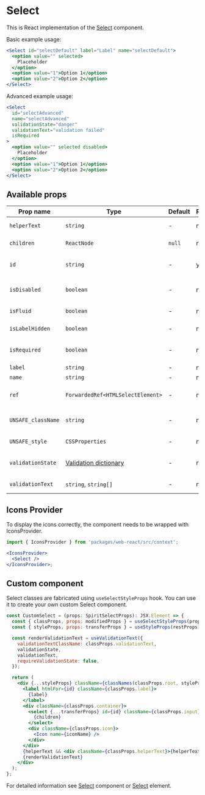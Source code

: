 # Select

This is React implementation of the [Select][select] component.

Basic example usage:

```jsx
<Select id="selectDefault" label="Label" name="selectDefault">
  <option value="" selected>
    Placeholder
  </option>
  <option value="1">Option 1</option>
  <option value="2">Option 2</option>
</Select>
```

Advanced example usage:

```jsx
<Select
  id="selectAdvanced"
  name="selectAdvanced"
  validationState="danger"
  validationText="validation failed"
  isRequired
>
  <option value="" selected disabled>
    Placeholder
  </option>
  <option value="1">Option 1</option>
  <option value="2">Option 2</option>
</Select>
```

## Available props

| Prop name          | Type                                           | Default | Required | Description                     |
| ------------------ | ---------------------------------------------- | ------- | -------- | ------------------------------- |
| `helperText`       | `string`                                       | -       | no       | Custom helper text              |
| `children`         | `ReactNode`                                    | `null`  | no       | Content of the Select           |
| `id`               | `string`                                       | -       | yes      | Select and label identification |
| `isDisabled`       | `boolean`                                      | -       | no       | Whether is field disabled       |
| `isFluid`          | `boolean`                                      | -       | no       | Whether is field is fluid       |
| `isLabelHidden`    | `boolean`                                      | -       | no       | Whether is label hidden         |
| `isRequired`       | `boolean`                                      | -       | no       | Whether is field required       |
| `label`            | `string`                                       | -       | no       | Label text                      |
| `name`             | `string`                                       | -       | no       | Select name                     |
| `ref`              | `ForwardedRef<HTMLSelectElement>`              | -       | no       | Select element reference        |
| `UNSAFE_className` | `string`                                       | -       | no       | Wrapper custom class name       |
| `UNSAFE_style`     | `CSSProperties`                                | -       | no       | Wrapper custom style            |
| `validationState`  | [Validation dictionary][dictionary-validation] | -       | no       | Type of validation state        |
| `validationText`   | `string`, `string[]`                           | -       | no       | Validation text                 |

## Icons Provider

To display the icons correctly, the component needs to be wrapped with IconsProvider.

```jsx
import { IconsProvider } from 'packages/web-react/src/context';

<IconsProvider>
  <Select />
</IconsProvider>;
```

## Custom component

Select classes are fabricated using `useSelectStyleProps` hook. You can use it to create your own custom Select component.

```jsx
const CustomSelect = (props: SpiritSelectProps): JSX.Element => {
  const { classProps, props: modifiedProps } = useSelectStyleProps(props);
  const { styleProps, props: transferProps } = useStyleProps(restProps);

  const renderValidationText = useValidationText({
    validationTextClassName: classProps.validationText,
    validationState,
    validationText,
    requireValidationState: false,
  });

  return (
    <div {...styleProps} className={classNames(classProps.root, styleProps.className)}>
      <label htmlFor={id} className={classProps.label}>
        {label}
      </label>
      <div className={classProps.container}>
        <select {...transferProps} id={id} className={classProps.input} ref={ref}>
          {children}
        </select>
        <div className={classProps.icon}>
          <Icon name={iconName} />
        </div>
      </div>
      {helperText && <div className={classProps.helperText}>{helperText}</div>}
      {renderValidationText}
    </div>
  );
};
```

For detailed information see [Select][select] component or [Select][select-element] element.

[select]: https://github.com/lmc-eu/spirit-design-system/blob/main/packages/web/src/scss/components/Select/README.md
[select-element]: https://developer.mozilla.org/en-US/docs/Web/HTML/Element/select
[dictionary-validation]: https://github.com/lmc-eu/spirit-design-system/blob/main/docs/DICTIONARIES.md#validation
